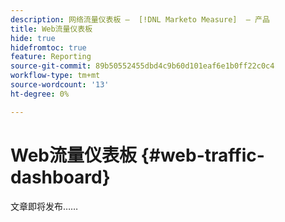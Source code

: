 ```yaml
---
description: 网络流量仪表板 —  [!DNL Marketo Measure]  — 产品
title: Web流量仪表板
hide: true
hidefromtoc: true
feature: Reporting
source-git-commit: 89b50552455dbd4c9b60d101eaf6e1b0ff22c0c4
workflow-type: tm+mt
source-wordcount: '13'
ht-degree: 0%

---
```


# Web流量仪表板 {#web-traffic-dashboard}

文章即将发布……
